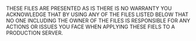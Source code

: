 THESE FILES ARE PRESENTED AS IS THERE IS NO WARRANTY YOU ACKNOWLEDGE THAT BY USING ANY OF THE FILES LISTED BELOW THAT NO ONE INCLUDING THE OWNER OF THE FILES IS RESPONSIBLE FOR ANY ACTIONS OR ISSUES YOU FACE WHEN APPLYING THESE FIELS TO A PRODUCTION SERVER.
